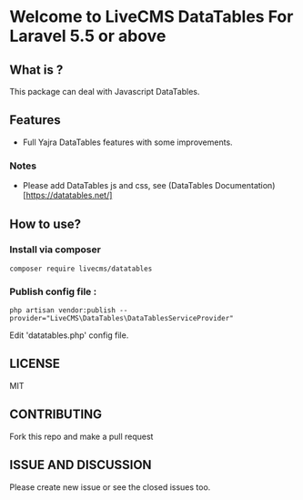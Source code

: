 # Welcome to LiveCMS DataTables For Laravel 5.5 or above

## What is ?
This package can deal with Javascript DataTables.

## Features
- Full Yajra DataTables features with some improvements.

### Notes
- Please add DataTables js and css, see (DataTables Documentation)[https://datatables.net/]

## How to use?

### Install via composer
```shell
composer require livecms/datatables
```

### Publish config file :
```shell
php artisan vendor:publish --provider="LiveCMS\DataTables\DataTablesServiceProvider"
```

Edit 'datatables.php' config file.


## LICENSE
MIT

## CONTRIBUTING
Fork this repo and make a pull request

## ISSUE AND DISCUSSION
Please create new issue or see the closed issues too.

